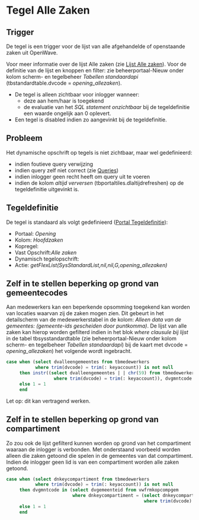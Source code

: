 # Tegel Alle Zaken

## Trigger

De tegel is een trigger voor de lijst van alle afgehandelde of openstaande zaken uit OpenWave.

Voor meer informatie over de lijst Alle zaken (zie [Lijst Alle zaken](/docs/probleemoplossing/module_overstijgende_schermen/zaken_inrichtingen_locaties/zaken.md)). Voor de definitie van de lijst en knoppen en filter: zie beheerportaal-Nieuw onder kolom scherm- en tegelbeheer _Tabellen standaardapi_ (tbstandardtable.dvcode = _opening_allezaken_).

- De tegel is alleen zichtbaar voor inlogger wanneer:
  - deze aan hem/haar is toegekend
  - de evaluatie van het _SQL statement onzichtbaar_ bij de tegeldefinitie een waarde ongelijk aan 0 oplevert.
- Een tegel is disabled indien zo aangevinkt bij de tegeldefinitie.

## Probleem

Het dynamische opschrift op tegels is niet zichtbaar, maar wel gedefinieerd:

- indien foutieve query verwijzing
- indien query zelf niet correct (zie [Queries](/docs/instellen_inrichten/queries.md))
- indien inlogger geen recht heeft om query uit te voeren
- indien de kolom _altijd verversen_ (tbportaltiles.dlaltijdrefreshen) op de tegeldefinitie uitgevinkt is.

## Tegeldefinitie

De tegel is standaard als volgt gedefinieerd ([Portal Tegeldefinitie](/docs/instellen_inrichten/portaldefinitie/portal_tegel.md)):

- Portaal: _Opening_
- Kolom: _Hoofdzaken_
- Kopregel:
- Vast Opschrift:_Alle zaken_
- Dynamisch tegelopschrift:
- Actie: _getFlexList(SysStandardList,nil,nil,G,opening_allezaken)_

## Zelf in te stellen beperking op grond van gemeentecodes

Aan medewerkers kan een beperkende opsomming toegekend kan worden van locaties waarvan zij de zaken mogen zien. Dit gebeurt in het detailscherm van de medewerkerstabel in de kolom: _Alleen data van de gemeentes: (gemeente-ids gescheiden door puntkomma)_. De lijst van alle zaken kan hierop worden gefilterd indien in het blok _where clausule bij lijst_ in de tabel tbsysstandardtable (zie beheerportaal-Nieuw onder kolom scherm- en tegelbeheer _Tabellen standaardapi_) bij de kaart met dvcode = _opening_allezaken_) het volgende wordt ingebracht.

```sql
case when (select dvalleengemeentes from tbmedewerkers
           where trim(dvcode) = trim(: keyaccount)) is not null
     then instr((select dvalleengemeentes | | chr(59) from tbmedewerkers
                  where trim(dvcode) = trim(: keyaccount)), dvgmntcode | | chr(59)) > 0
     else 1 = 1
     end
```

Let op: dit kan vertragend werken.

## Zelf in te stellen beperking op grond van compartiment

Zo zou ook de lijst gefilterd kunnen worden op grond van het compartiment waaraan de inlogger is verbonden. Met onderstaand voorbeeld worden alleen die zaken getoond die spelen in de gemeentes van dat compartiment. Indien de inlogger geen lid is van een compartiment worden alle zaken getoond.

```sql
case when (select dnkeycompartiment from tbmedewerkers
           where trim(dvcode) = trim(: keyaccount)) is not null
     then dvgmntcode in (select dvgemeenteid from vwfrmkopcompgem
                         where dnkeycompartiment = (select dnkeycompartiment from tbmedewerkers
                                                    where trim(dvcode) = trim(: keyaccount)))
     else 1 = 1
     end
```
